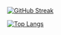 [![GitHub Streak](https://streak-stats.demolab.com?user=pajkungen&theme=merko&fire=DD2727)](https://git.io/streak-stats)

[![Top Langs](https://github-readme-stats.vercel.app/api/top-langs/?username=pajkungen&layout=compact&theme=merko)](https://github.com/pajkungen/github-readme-stats)

